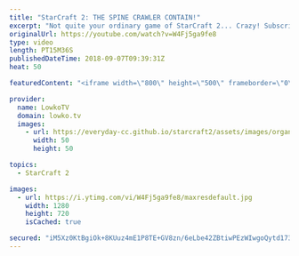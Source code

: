 ```yaml
---
title: "StarCraft 2: THE SPINE CRAWLER CONTAIN!"
excerpt: "Not quite your ordinary game of StarCraft 2... Crazy! Subscribe for more videos: http://lowko.tv/youtube The Crescent Moon Rush: https://goo.gl/jXDfvA  In this Diamond League Zerg vs Terran, the Zerg player decides to play something that his opponent did not expect... Contain him with Spine Crawlers"
originalUrl: https://youtube.com/watch?v=W4Fj5ga9fe8
type: video
length: PT15M36S
publishedDateTime: 2018-09-07T09:39:31Z
heat: 50

featuredContent: "<iframe width=\"800\" height=\"500\" frameborder=\"0\" src=\"https://www.youtube.com/embed/W4Fj5ga9fe8\" allow=\"accelerometer; autoplay; encrypted-media; gyroscope; picture-in-picture\" allowfullscreen></iframe>"

provider:
  name: LowkoTV
  domain: lowko.tv
  images:
    - url: https://everyday-cc.github.io/starcraft2/assets/images/organizations/lowko.tv-50x50.jpg
      width: 50
      height: 50

topics:
  - StarCraft 2

images:
  - url: https://i.ytimg.com/vi/W4Fj5ga9fe8/maxresdefault.jpg
    width: 1280
    height: 720
    isCached: true

secured: "iM5Xz0KtBgiOk+8KUuz4mE1P8TE+GV8zn/6eLbe42ZBtiwPEzWIwgoQytd17315kCWLFq23WrrQFxWXZrUi7+Jw+ZTEKivzE9FbdSHCRVpt9Ox06vRIwKaINxNCeFM+rCM9MmqYgU05fxFAaB8wPHRNFcKGRMU3/jilozrHGq9LdU0SZTAD4FFRvi6LnSqENpUewIR0wqHcSaCCZe36JEFZZMrn6bBeIt5XZg47xldujzhY+94mOuUm5nurpqa7yqQGlA7oWrBqCKwz6yieoxxsN0j0SrIk4wJjAQbLACAw04nWkBFSgg8Ezxf+K+J7YbgO7tFuMWoge/CAoe6MAkAtzN/wOlU3pRPuN7Lwo6p3q1nRTmz8QiOgaIcyZY3uF87d95sjJxU+jiI3SXVF3AChvDIgxja2KhMWqJsF9tCE=;/JTQrqZGGhSYzP7pK7d/ZA=="
---
```


